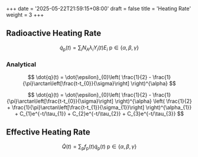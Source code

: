 +++
date = '2025-05-22T21:59:15+08:00'
draft = false
title = 'Heating Rate'
weight = 3
+++

## Radioactive Heating Rate

$$
\dot{q}_{\mathrm{p}}(t) = \sum_{i} N_{A} \lambda_{i}Y_{i}(t)E_{i}   \text{    p} \in \{\alpha, \beta, \gamma\}
$$


### Analytical 
$$
\dot{q}(t) = \dot{\epsilon}_{0}\left( \frac{1}{2} - \frac{1}{\pi}\arctan\left[\frac{t-t_{0}}{\sigma}\right] \right)^{\alpha}
$$


$$
\dot{q}(t) = \dot{\epsilon}_{0}\left( \frac{1}{2} - \frac{1}{\pi}\arctan\left[\frac{t-t_{0}}{\sigma}\right] \right)^{\alpha} \left( \frac{1}{2} + \frac{1}{\pi}\arctan\left[\frac{t-t_{1}}{\sigma_{1}}\right] \right)^{\alpha_{1}} + C_{1}e^{-t/\tau_{1}} + C_{2}e^{-t/\tau_{2}} + C_{3}e^{-t/\tau_{3}}
$$



## Effective Heating Rate


$$
\dot{Q}(t) = \sum_{\mathrm{p}}f_{\mathrm{p}}(t)\dot{q}_{\mathrm{p}}(t)   \text{    p} \in \{\alpha, \beta, \gamma\}
$$